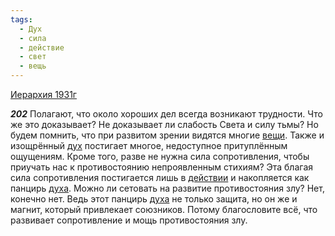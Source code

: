 ```yaml
---
tags:
  - Дух
  - сила
  - действие
  - свет
  - вещь
---
```


[Иерархия 1931г](/agni/1931)

___202___
Полагают, что около хороших дел всегда возникают трудности. Что же это доказывает? Не доказывает ли слабость Света и силу тьмы? Но будем помнить, что при развитом зрении видятся многие [вещи](/tag/#вещь). Также и изощрённый [дух](/tag/#Дух) постигает многое, недоступное притуплённым ощущениям. Кроме того, разве не нужна сила сопротивления, чтобы приучать нас к противостоянию непроявленным стихиям? Эта благая сила сопротивления постигается лишь в [действии](/tag/#действие) и накопляется как панцирь [духа](/tag/#Дух). Можно ли сетовать на развитие противостояния злу? Нет, конечно нет. Ведь этот панцирь [духа](/tag/#Дух) не только защита, но он же и магнит, который привлекает союзников. Потому благословите всё, что развивает сопротивление и мощь противостояния злу.   

